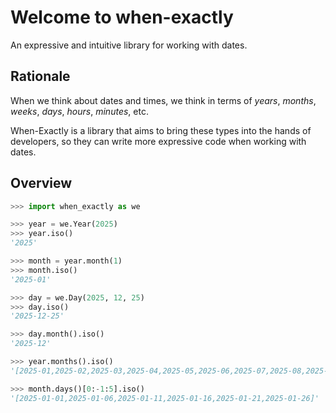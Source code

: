 # Welcome to when-exactly

An expressive and intuitive library for working with dates.

## Rationale

When we think about dates and times, we think in terms of _years_, _months_, _weeks_, _days_, _hours_, _minutes_, etc.

When-Exactly is a library that aims to bring these types into the hands of developers,
so they can write more expressive code when working with dates.

## Overview

```python
>>> import when_exactly as we

>>> year = we.Year(2025)
>>> year.iso()
'2025'

>>> month = year.month(1)
>>> month.iso()
'2025-01'

>>> day = we.Day(2025, 12, 25)
>>> day.iso()
'2025-12-25'

>>> day.month().iso()
'2025-12'

>>> year.months().iso()
'[2025-01,2025-02,2025-03,2025-04,2025-05,2025-06,2025-07,2025-08,2025-09,2025-10,2025-11,2025-12]'

>>> month.days()[0:-1:5].iso()
'[2025-01-01,2025-01-06,2025-01-11,2025-01-16,2025-01-21,2025-01-26]'

```